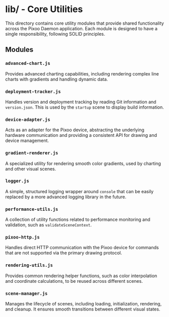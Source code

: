 # lib/ - Core Utilities

This directory contains core utility modules that provide shared functionality
across the Pixoo Daemon application. Each module is designed to have a single
responsibility, following SOLID principles.

## Modules

### `advanced-chart.js`

Provides advanced charting capabilities, including rendering complex line charts
with gradients and handling dynamic data.

### `deployment-tracker.js`

Handles version and deployment tracking by reading Git information and
`version.json`. This is used by the `startup` scene to display build information.

### `device-adapter.js`

Acts as an adapter for the Pixoo device, abstracting the underlying hardware
communication and providing a consistent API for drawing and device management.

### `gradient-renderer.js`

A specialized utility for rendering smooth color gradients, used by charting and
other visual scenes.

### `logger.js`

A simple, structured logging wrapper around `console` that can be easily
replaced by a more advanced logging library in the future.

### `performance-utils.js`

A collection of utility functions related to performance monitoring and
validation, such as `validateSceneContext`.

### `pixoo-http.js`

Handles direct HTTP communication with the Pixoo device for commands that are not
supported via the primary drawing protocol.

### `rendering-utils.js`

Provides common rendering helper functions, such as color interpolation and
coordinate calculations, to be reused across different scenes.

### `scene-manager.js`

Manages the lifecycle of scenes, including loading, initialization, rendering,
and cleanup. It ensures smooth transitions between different visual states.
